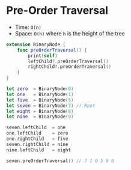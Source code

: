 # Pre-Order Traversal

* Time: ```O(n)```
* Space: ```O(h)``` where ```h``` is the height of the tree

```swift
extension BinaryNode {
    func preOrderTraversal() {
        print(self)
        leftChild?.preOrderTraversal()
        rightChild?.preOrderTraversal()
    }
}

let zero  = BinaryNode(0)
let one   = BinaryNode(1)
let five  = BinaryNode(5)
let seven = BinaryNode(7) // Root
let eight = BinaryNode(8)
let nine  = BinaryNode(9)

seven.leftChild  = one
one.leftChild    = zero
one.rightChild   = five
seven.rightChild = nine
nine.leftChild   = eight

seven.preOrderTraversal() // 7 1 0 5 9 8
```
